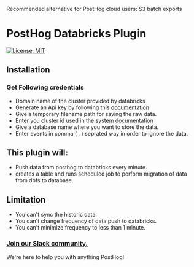 Recommended alternative for PostHog cloud users: S3 batch exports

# PostHog Databricks Plugin

[![License: MIT](https://img.shields.io/badge/License-MIT-red.svg?style=flat-square)](https://opensource.org/licenses/MIT)

## Installation

### Get Following credentials

+ Domain name of the cluster provided by databricks
+ Generate an Api key by following this [documentation](https://docs.databricks.com/administration-guide/access-control/tokens.html)
+ Give a temporary filename path for saving the raw data.
+ Enter you cluster id used in the system [documentation](https://docs.databricks.com/workspace/workspace-details.html)
+ Give a database name where you want to store the data.
+ Enter events in comma ( , ) seprated way in order to ignore the data.

## This plugin will:

+ Push data from posthog to databricks every minute.
+ creates a table and runs scheduled job to perform migration of data from dbfs to database.

## Limitation

+ You can't sync the historic data.
+ You can't change frequency of data push to databricks.
+ You can't minimize frequency to less than 1 minute.

### [Join our Slack community.](https://join.slack.com/t/posthogusers/shared_invite/enQtOTY0MzU5NjAwMDY3LTc2MWQ0OTZlNjhkODk3ZDI3NDVjMDE1YjgxY2I4ZjI4MzJhZmVmNjJkN2NmMGJmMzc2N2U3Yjc3ZjI5NGFlZDQ)

We're here to help you with anything PostHog!
